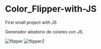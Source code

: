 # Color_Flipper-with-JS
First small project with JS

Generador aleatorio de colores con JS.

![flipper](https://user-images.githubusercontent.com/86804019/155419811-348465ea-e0b8-4a3b-b2dc-797c9a936342.gif)
![flipper2](https://user-images.githubusercontent.com/86804019/155419837-9b147dfa-b703-4e9c-8931-749ff3d27dc9.gif)
